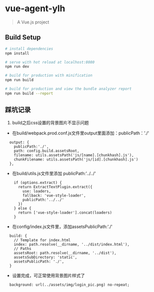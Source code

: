 # vue-agent-ylh

> A Vue.js project

## Build Setup

``` bash
# install dependencies
npm install

# serve with hot reload at localhost:8080
npm run dev

# build for production with minification
npm run build

# build for production and view the bundle analyzer report
npm run build --report
```

## 踩坑记录

1. build之后css设置的背景图片不显示问题
+ 在build/webpack.prod.conf.js文件里output里面添加：publicPath：'./'
```
  output: {
    publicPath:'./',
    path: config.build.assetsRoot,
    filename: utils.assetsPath('js/[name].[chunkhash].js'),
    chunkFilename: utils.assetsPath('js/[id].[chunkhash].js')
  },
```
+ 在build/utils.js文件里添加 publicPath:'../../'
```
    if (options.extract) {
      return ExtractTextPlugin.extract({
        use: loaders,
        fallback: 'vue-style-loader',
        publicPath:'../../'
      })
    } else {
      return ['vue-style-loader'].concat(loaders)
    }
```
+ 在config/index.js文件里，添加assetsPublicPath:'./'
```
  build: {
    // Template for index.html
    index: path.resolve(__dirname, '../dist/index.html'),
    // Paths
    assetsRoot: path.resolve(__dirname, '../dist'),
    assetsSubDirectory: 'static',
    assetsPublicPath: './',
  } 
```
+ 设置完成，可正常使用背景图片样式了
```
  background: url(../assets/img/login_pic.png) no-repeat;
```
